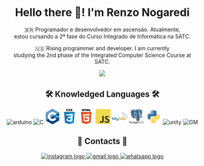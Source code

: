 <h1 align="center">Hello there 👋! I'm Renzo Nogaredi</h1>
<p align="center">
  🇧🇷 Programador e desenvolvedor em ascensão. Atualmente, <br>estou cursando a 2ª fase do Curso Integrado de Informática na SATC.
</p>
<p align="center">
  🇺🇸 Rising programmer and developer. I am currently <br>studying the 2nd phase of the Integrated Computer Science Course at SATC.
</p>

<p align="center">
<picture>
  <source
    srcset="https://github-readme-stats.vercel.app/api?username=renzonogar&show_icons=true&theme=dark"
    media="(prefers-color-scheme: dark)"
  />
  <source
    srcset="https://github-readme-stats.vercel.app/api?username=renzonogar&show_icons=true"
    media="(prefers-color-scheme: light), (prefers-color-scheme: no-preference)"
  />
  <img src="https://github-readme-stats.vercel.app/api?username=renzonogar&show_icons=true" />
</picture>
</p>


<h2 align="center">🛠️ Knowledged Languages 🛠️</h2>
<p align="center">
<img src="https://cdn.worldvectorlogo.com/logos/arduino-1.svg" alt="arduino" width="40" height="40"/>
<img src="https://img.icons8.com/?size=100&id=40670&format=png&color=000000" alt="C" width="40" height="40"/>
<img src="https://raw.githubusercontent.com/devicons/devicon/master/icons/cplusplus/cplusplus-original.svg" alt="cplusplus" width="40" height="40"/>
<img src="https://raw.githubusercontent.com/devicons/devicon/master/icons/css3/css3-original-wordmark.svg" alt="css3" width="40" height="40"/>
<img src="https://raw.githubusercontent.com/devicons/devicon/master/icons/html5/html5-original-wordmark.svg" alt="html5" width="40" height="40"/> 
<img src="https://raw.githubusercontent.com/devicons/devicon/master/icons/javascript/javascript-original.svg" alt="javascript" width="40" height="40"/>
<img src="https://raw.githubusercontent.com/devicons/devicon/master/icons/mysql/mysql-original-wordmark.svg" alt="mysql" width="40" height="40"/>
<img src="https://raw.githubusercontent.com/devicons/devicon/master/icons/postgresql/postgresql-original-wordmark.svg" alt="postgresql" width="40" height="40"/>
<img src="https://raw.githubusercontent.com/devicons/devicon/master/icons/python/python-original.svg" alt="python" width="40" height="40"/>
<img src="https://www.vectorlogo.zone/logos/unity3d/unity3d-icon.svg" alt="unity" width="40" height="40"/>
<img src="https://encrypted-tbn0.gstatic.com/images?q=tbn:ANd9GcReflYD3bP9E2XvdDCU-8Z42M30Q43YWQjYxg&s" alt="GM" width="40" height="40"/>
</div>

</p>
<div align="center">
<h2 align="center">📧 Contacts 📧</h2>


 <a href="https://www.instagram.com/renzo.nogaredi/" target="_blank">
  <img src="https://raw.githubusercontent.com/maurodesouza/profile-readme-generator/master/src/assets/icons/social/instagram/default.svg" width="52" height="40" alt="instagram logo"  />
 </a>

 <a href="mailto:renzonogar@gmail.com">
  <img src="https://raw.githubusercontent.com/maurodesouza/profile-readme-generator/master/src/assets/icons/social/gmail/default.svg" width="52" height="40" alt="gmail logo"  />
 </a>

 <a href="https://wa.me/5548996234245">
  <img src="https://raw.githubusercontent.com/maurodesouza/profile-readme-generator/master/src/assets/icons/social/whatsapp/default.svg" width="52" height="40" alt="whatsapp logo"  />
 </a>

</div>

